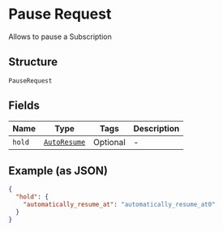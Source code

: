 
# Pause Request

Allows to pause a Subscription

## Structure

`PauseRequest`

## Fields

| Name | Type | Tags | Description |
|  --- | --- | --- | --- |
| `hold` | [`AutoResume`](../../doc/models/auto-resume.md) | Optional | - |

## Example (as JSON)

```json
{
  "hold": {
    "automatically_resume_at": "automatically_resume_at0"
  }
}
```

